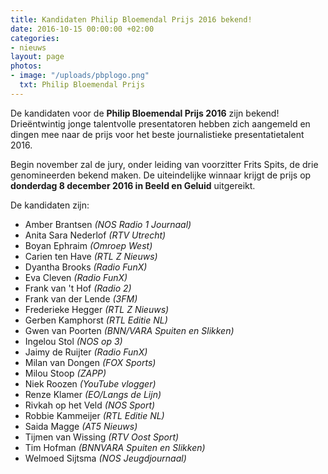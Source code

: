 ```yaml
---
title: Kandidaten Philip Bloemendal Prijs 2016 bekend!
date: 2016-10-15 00:00:00 +02:00
categories:
- nieuws
layout: page
photos:
- image: "/uploads/pbplogo.png"
  txt: Philip Bloemendal Prijs
---
```


De kandidaten voor de **Philip Bloemendal Prijs 2016** zijn bekend! Drieëntwintig jonge talentvolle presentatoren hebben zich aangemeld en dingen mee naar de prijs voor het beste journalistieke presentatietalent 2016.

<!--more-->

Begin november zal de jury, onder leiding van voorzitter Frits Spits, de drie genomineerden bekend maken. De uiteindelijke winnaar krijgt de prijs op **donderdag 8 december 2016 in Beeld en Geluid** uitgereikt.

De kandidaten zijn:

* Amber Brantsen _(NOS Radio 1 Journaal)_
* Anita Sara Nederlof _(RTV Utrecht)_
* Boyan Ephraim _(Omroep West)_
* Carien ten Have _(RTL Z Nieuws)_
* Dyantha Brooks _(Radio FunX)_
* Eva Cleven _(Radio FunX)_
* Frank van 't Hof _(Radio 2)_
* Frank van der Lende _(3FM)_
* Frederieke Hegger _(RTL Z Nieuws)_
* Gerben Kamphorst _(RTL Editie NL)_
* Gwen van Poorten _(BNN/VARA Spuiten en Slikken)_
* Ingelou Stol _(NOS op 3)_
* Jaimy de Ruijter _(Radio FunX)_
* Milan van Dongen _(FOX Sports)_
* Milou Stoop _(ZAPP)_
* Niek Roozen _(YouTube vlogger)_
* Renze Klamer _(EO/Langs de Lijn)_
* Rivkah op het Veld _(NOS Sport)_
* Robbie Kammeijer _(RTL Editie NL)_
* Saida Magge _(AT5 Nieuws)_
* Tijmen van Wissing _(RTV Oost Sport)_
* Tim Hofman _(BNNVARA Spuiten en Slikken)_
* Welmoed Sijtsma _(NOS Jeugdjournaal)_